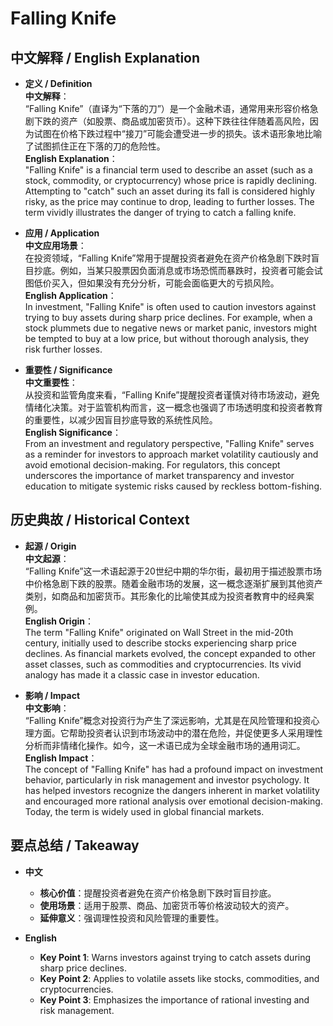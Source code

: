 # Falling Knife

## 中文解释 / English Explanation

* **定义 / Definition**  
  **中文解释**：  
  “Falling Knife”（直译为“下落的刀”）是一个金融术语，通常用来形容价格急剧下跌的资产（如股票、商品或加密货币）。这种下跌往往伴随着高风险，因为试图在价格下跌过程中“接刀”可能会遭受进一步的损失。该术语形象地比喻了试图抓住正在下落的刀的危险性。  
  **English Explanation**：  
  "Falling Knife" is a financial term used to describe an asset (such as a stock, commodity, or cryptocurrency) whose price is rapidly declining. Attempting to "catch" such an asset during its fall is considered highly risky, as the price may continue to drop, leading to further losses. The term vividly illustrates the danger of trying to catch a falling knife.

* **应用 / Application**  
  **中文应用场景**：  
  在投资领域，“Falling Knife”常用于提醒投资者避免在资产价格急剧下跌时盲目抄底。例如，当某只股票因负面消息或市场恐慌而暴跌时，投资者可能会试图低价买入，但如果没有充分分析，可能会面临更大的亏损风险。  
  **English Application**：  
  In investment, "Falling Knife" is often used to caution investors against trying to buy assets during sharp price declines. For example, when a stock plummets due to negative news or market panic, investors might be tempted to buy at a low price, but without thorough analysis, they risk further losses.

* **重要性 / Significance**  
  **中文重要性**：  
  从投资和监管角度来看，“Falling Knife”提醒投资者谨慎对待市场波动，避免情绪化决策。对于监管机构而言，这一概念也强调了市场透明度和投资者教育的重要性，以减少因盲目抄底导致的系统性风险。  
  **English Significance**：  
  From an investment and regulatory perspective, "Falling Knife" serves as a reminder for investors to approach market volatility cautiously and avoid emotional decision-making. For regulators, this concept underscores the importance of market transparency and investor education to mitigate systemic risks caused by reckless bottom-fishing.

## 历史典故 / Historical Context

* **起源 / Origin**  
  **中文起源**：  
  “Falling Knife”这一术语起源于20世纪中期的华尔街，最初用于描述股票市场中价格急剧下跌的股票。随着金融市场的发展，这一概念逐渐扩展到其他资产类别，如商品和加密货币。其形象化的比喻使其成为投资者教育中的经典案例。  
  **English Origin**：  
  The term "Falling Knife" originated on Wall Street in the mid-20th century, initially used to describe stocks experiencing sharp price declines. As financial markets evolved, the concept expanded to other asset classes, such as commodities and cryptocurrencies. Its vivid analogy has made it a classic case in investor education.

* **影响 / Impact**  
  **中文影响**：  
  “Falling Knife”概念对投资行为产生了深远影响，尤其是在风险管理和投资心理方面。它帮助投资者认识到市场波动中的潜在危险，并促使更多人采用理性分析而非情绪化操作。如今，这一术语已成为全球金融市场的通用词汇。  
  **English Impact**：  
  The concept of "Falling Knife" has had a profound impact on investment behavior, particularly in risk management and investor psychology. It has helped investors recognize the dangers inherent in market volatility and encouraged more rational analysis over emotional decision-making. Today, the term is widely used in global financial markets.

## 要点总结 / Takeaway

* **中文**  
  - **核心价值**：提醒投资者避免在资产价格急剧下跌时盲目抄底。  
  - **使用场景**：适用于股票、商品、加密货币等价格波动较大的资产。  
  - **延伸意义**：强调理性投资和风险管理的重要性。

* **English**  
  - **Key Point 1**: Warns investors against trying to catch assets during sharp price declines.  
  - **Key Point 2**: Applies to volatile assets like stocks, commodities, and cryptocurrencies.  
  - **Key Point 3**: Emphasizes the importance of rational investing and risk management.